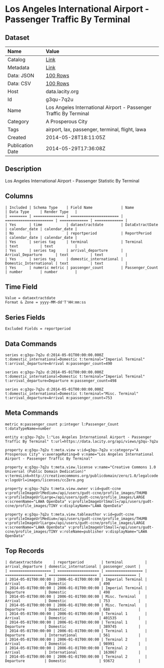 # Los Angeles International Airport - Passenger Traffic By Terminal

## Dataset

| Name | Value |
| :--- | :---- |
| Catalog | [Link](https://catalog.data.gov/dataset/los-angeles-international-airport-passenger-traffic-by-terminal-756ee) |
| Metadata | [Link](https://data.lacity.org/api/views/g3qu-7q2u) |
| Data: JSON | [100 Rows](https://data.lacity.org/api/views/g3qu-7q2u/rows.json?max_rows=100) |
| Data: CSV | [100 Rows](https://data.lacity.org/api/views/g3qu-7q2u/rows.csv?max_rows=100) |
| Host | data.lacity.org |
| Id | g3qu-7q2u |
| Name | Los Angeles International Airport - Passenger Traffic By Terminal |
| Category | A Prosperous City |
| Tags | airport, lax, passenger, terminal, flight, lawa |
| Created | 2014-05-28T18:11:05Z |
| Publication Date | 2014-05-29T17:36:08Z |

## Description

Los Angeles International Airport - Passenger Statistic By Terminal

## Columns

```ls
| Included | Schema Type    | Field Name             | Name                   | Data Type     | Render Type   |
| ======== | ============== | ====================== | ====================== | ============= | ============= |
| Yes      | time           | dataextractdate        | DataExtractDate        | calendar_date | calendar_date |
| No       |                | reportperiod           | ReportPeriod           | calendar_date | calendar_date |
| Yes      | series tag     | terminal               | Terminal               | text          | text          |
| Yes      | series tag     | arrival_departure      | Arrival_Departure      | text          | text          |
| Yes      | series tag     | domestic_international | Domestic_International | text          | text          |
| Yes      | numeric metric | passenger_count        | Passenger_Count        | number        | number        |
```

## Time Field

```ls
Value = dataextractdate
Format & Zone = yyyy-MM-dd'T'HH:mm:ss
```

## Series Fields

```ls
Excluded Fields = reportperiod
```

## Data Commands

```ls
series e:g3qu-7q2u d:2014-05-01T00:00:00.000Z t:domestic_international=Domestic t:terminal="Imperial Terminal" t:arrival_departure=Arrival m:passenger_count=490

series e:g3qu-7q2u d:2014-05-01T00:00:00.000Z t:domestic_international=Domestic t:terminal="Imperial Terminal" t:arrival_departure=Departure m:passenger_count=498

series e:g3qu-7q2u d:2014-05-01T00:00:00.000Z t:domestic_international=Domestic t:terminal="Misc. Terminal" t:arrival_departure=Arrival m:passenger_count=753
```

## Meta Commands

```ls
metric m:passenger_count p:integer l:Passenger_Count t:dataTypeName=number

entity e:g3qu-7q2u l:"Los Angeles International Airport - Passenger Traffic By Terminal" t:url=https://data.lacity.org/api/views/g3qu-7q2u

property e:g3qu-7q2u t:meta.view v:id=g3qu-7q2u v:category="A Prosperous City" v:averageRating=0 v:name="Los Angeles International Airport - Passenger Traffic By Terminal"

property e:g3qu-7q2u t:meta.view.license v:name="Creative Commons 1.0 Universal (Public Domain Dedication)" v:termsLink=http://creativecommons.org/publicdomain/zero/1.0/legalcode v:logoUrl=images/licenses/ccZero.png

property e:g3qu-7q2u t:meta.view.owner v:id=gudt-ccne v:profileImageUrlMedium=/api/users/gudt-ccne/profile_images/THUMB v:profileImageUrlLarge=/api/users/gudt-ccne/profile_images/LARGE v:screenName="LAWA OpenData" v:profileImageUrlSmall=/api/users/gudt-ccne/profile_images/TINY v:displayName="LAWA OpenData"

property e:g3qu-7q2u t:meta.view.tableauthor v:id=gudt-ccne v:profileImageUrlMedium=/api/users/gudt-ccne/profile_images/THUMB v:profileImageUrlLarge=/api/users/gudt-ccne/profile_images/LARGE v:screenName="LAWA OpenData" v:profileImageUrlSmall=/api/users/gudt-ccne/profile_images/TINY v:roleName=publisher v:displayName="LAWA OpenData"
```

## Top Records

```ls
| dataextractdate     | reportperiod        | terminal          | arrival_departure | domestic_international | passenger_count | 
| =================== | =================== | ================= | ================= | ====================== | =============== | 
| 2014-05-01T00:00:00 | 2006-01-01T00:00:00 | Imperial Terminal | Arrival           | Domestic               | 490             | 
| 2014-05-01T00:00:00 | 2006-01-01T00:00:00 | Imperial Terminal | Departure         | Domestic               | 498             | 
| 2014-05-01T00:00:00 | 2006-01-01T00:00:00 | Misc. Terminal    | Arrival           | Domestic               | 753             | 
| 2014-05-01T00:00:00 | 2006-01-01T00:00:00 | Misc. Terminal    | Departure         | Domestic               | 688             | 
| 2014-05-01T00:00:00 | 2006-01-01T00:00:00 | Terminal 1        | Arrival           | Domestic               | 401535          | 
| 2014-05-01T00:00:00 | 2006-01-01T00:00:00 | Terminal 1        | Departure         | Domestic               | 389745          | 
| 2014-05-01T00:00:00 | 2006-01-01T00:00:00 | Terminal 1        | Departure         | International          | 561             | 
| 2014-05-01T00:00:00 | 2006-01-01T00:00:00 | Terminal 2        | Arrival           | Domestic               | 98991           | 
| 2014-05-01T00:00:00 | 2006-01-01T00:00:00 | Terminal 2        | Arrival           | International          | 163067          | 
| 2014-05-01T00:00:00 | 2006-01-01T00:00:00 | Terminal 2        | Departure         | Domestic               | 93672           | 
```
